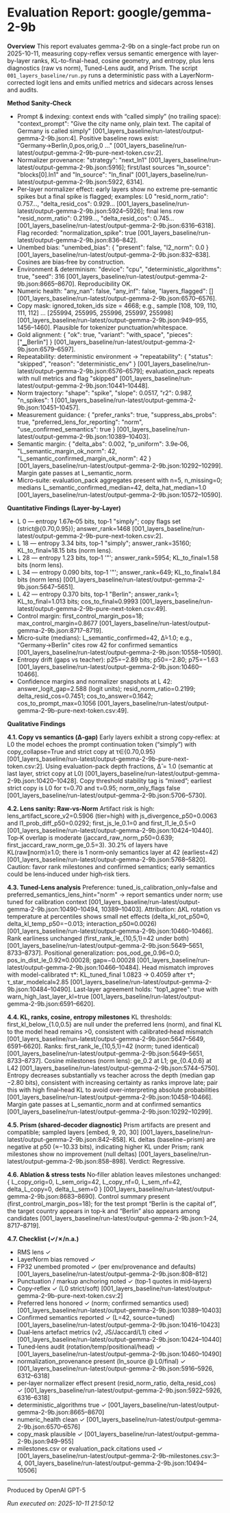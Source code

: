 # Evaluation Report: google/gemma-2-9b

**Overview**
This report evaluates gemma-2-9b on a single-fact probe run on 2025-10-11, measuring copy-reflex versus semantic emergence with layer-by-layer ranks, KL-to-final-head, cosine geometry, and entropy, plus lens diagnostics (raw vs norm), Tuned-Lens audit, and Prism.
The script `001_layers_baseline/run.py` runs a deterministic pass with a LayerNorm-corrected logit lens and emits unified metrics and sidecars across lenses and audits.

**Method Sanity‑Check**
- Prompt & indexing: context ends with “called simply” (no trailing space): "context_prompt": "Give the city name only, plain text. The capital of Germany is called simply"  [001_layers_baseline/run-latest/output-gemma-2-9b.json:4]. Positive baseline rows exist: "Germany→Berlin,0,pos,orig,0 …"  [001_layers_baseline/run-latest/output-gemma-2-9b-pure-next-token.csv:2].
- Normalizer provenance: "strategy": "next_ln1"  [001_layers_baseline/run-latest/output-gemma-2-9b.json:5916]; first/last sources "ln_source": "blocks[0].ln1" and "ln_source": "ln_final"  [001_layers_baseline/run-latest/output-gemma-2-9b.json:5922, 6314].
- Per‑layer normalizer effect: early layers show no extreme pre‑semantic spikes but a final spike is flagged; examples: L0 "resid_norm_ratio": 0.757…, "delta_resid_cos": 0.929…  [001_layers_baseline/run-latest/output-gemma-2-9b.json:5924–5926]; final lens row "resid_norm_ratio": 0.2199…, "delta_resid_cos": 0.745…  [001_layers_baseline/run-latest/output-gemma-2-9b.json:6316–6318]. Flag recorded: "normalization_spike": true  [001_layers_baseline/run-latest/output-gemma-2-9b.json:836–842].
- Unembed bias: "unembed_bias": { "present": false, "l2_norm": 0.0 }  [001_layers_baseline/run-latest/output-gemma-2-9b.json:832–838]. Cosines are bias‑free by construction.
- Environment & determinism: "device": "cpu", "deterministic_algorithms": true, "seed": 316  [001_layers_baseline/run-latest/output-gemma-2-9b.json:8665–8670]. Reproducibility OK.
- Numeric health: "any_nan": false, "any_inf": false, "layers_flagged": []  [001_layers_baseline/run-latest/output-gemma-2-9b.json:6570–6576].
- Copy mask: ignored_token_ids size = 4668; e.g., sample [108, 109, 110, 111, 112] … [255994, 255995, 255996, 255997, 255998]  [001_layers_baseline/run-latest/output-gemma-2-9b.json:949–955, 1456–1460]. Plausible for tokenizer punctuation/whitespace.
- Gold alignment: { "ok": true, "variant": "with_space", "pieces": ["▁Berlin"] }  [001_layers_baseline/run-latest/output-gemma-2-9b.json:6579–6597].
- Repeatability: deterministic environment → "repeatability": { "status": "skipped", "reason": "deterministic_env" }  [001_layers_baseline/run-latest/output-gemma-2-9b.json:6576–6579]; evaluation_pack repeats with null metrics and flag "skipped"  [001_layers_baseline/run-latest/output-gemma-2-9b.json:10441–10448].
- Norm trajectory: "shape": "spike", "slope": 0.0517, "r2": 0.987, "n_spikes": 1  [001_layers_baseline/run-latest/output-gemma-2-9b.json:10451–10457].
- Measurement guidance: { "prefer_ranks": true, "suppress_abs_probs": true, "preferred_lens_for_reporting": "norm", "use_confirmed_semantics": true }  [001_layers_baseline/run-latest/output-gemma-2-9b.json:10389–10403].
- Semantic margin: { "delta_abs": 0.002, "p_uniform": 3.9e‑06, "L_semantic_margin_ok_norm": 42, "L_semantic_confirmed_margin_ok_norm": 42 }  [001_layers_baseline/run-latest/output-gemma-2-9b.json:10292–10299]. Margin gate passes at L_semantic_norm.
- Micro‑suite: evaluation_pack aggregates present with n=5, n_missing=0; medians L_semantic_confirmed_median=42, delta_hat_median=1.0  [001_layers_baseline/run-latest/output-gemma-2-9b.json:10572–10590].

**Quantitative Findings (Layer‑by‑Layer)**
- L 0 — entropy 1.67e‑05 bits, top‑1 "simply"; copy flags set (strict@{0.70,0.95}); answer_rank=1468  [001_layers_baseline/run-latest/output-gemma-2-9b-pure-next-token.csv:2].
- L 18 — entropy 3.34 bits, top‑1 "simply"; answer_rank=35160; KL_to_final≈18.15 bits (norm lens).
- L 28 — entropy 1.23 bits, top‑1 '"'; answer_rank=5954; KL_to_final≈1.58 bits (norm lens).
- L 34 — entropy 0.090 bits, top‑1 '"'; answer_rank=649; KL_to_final≈1.84 bits (norm lens)  [001_layers_baseline/run-latest/output-gemma-2-9b.json:5647–5651].
- L 42 — entropy 0.370 bits, top‑1 "Berlin"; answer_rank=1; KL_to_final=1.013 bits; cos_to_final≈0.9993  [001_layers_baseline/run-latest/output-gemma-2-9b-pure-next-token.csv:49].
- Control margin: first_control_margin_pos=18; max_control_margin=0.8677  [001_layers_baseline/run-latest/output-gemma-2-9b.json:8717–8719].
- Micro‑suite (medians): L_semantic_confirmed=42, Δ̂=1.0; e.g., "Germany→Berlin" cites row 42 for confirmed semantics  [001_layers_baseline/run-latest/output-gemma-2-9b.json:10558–10590].
- Entropy drift (gaps vs teacher): p25=−2.89 bits; p50=−2.80; p75=−1.63  [001_layers_baseline/run-latest/output-gemma-2-9b.json:10460–10466].
- Confidence margins and normalizer snapshots at L 42: answer_logit_gap=2.588 (logit units); resid_norm_ratio=0.2199; delta_resid_cos=0.7451; cos_to_answer=0.1642; cos_to_prompt_max=0.1056  [001_layers_baseline/run-latest/output-gemma-2-9b-pure-next-token.csv:49].

**Qualitative Findings**

**4.1. Copy vs semantics (Δ‑gap)**
Early layers exhibit a strong copy‑reflex: at L0 the model echoes the prompt continuation token (“simply”) with copy_collapse=True and strict copy at τ∈{0.70,0.95}  [001_layers_baseline/run-latest/output-gemma-2-9b-pure-next-token.csv:2]. Using evaluation-pack depth fractions, Δ̂ = 1.0 (semantic at last layer, strict copy at L0)  [001_layers_baseline/run-latest/output-gemma-2-9b.json:10420–10428]. Copy threshold stability tag is “mixed”; earliest strict copy is L0 for τ=0.70 and τ=0.95; norm_only_flags false  [001_layers_baseline/run-latest/output-gemma-2-9b.json:5706–5730].

**4.2. Lens sanity: Raw‑vs‑Norm**
Artifact risk is high: lens_artifact_score_v2=0.5906 (tier=high) with js_divergence_p50=0.0063 and l1_prob_diff_p50=0.0292; first_js_le_0.1=0 and first_l1_le_0.5=0  [001_layers_baseline/run-latest/output-gemma-2-9b.json:10424–10440]. Top‑K overlap is moderate (jaccard_raw_norm_p50=0.639; first_jaccard_raw_norm_ge_0.5=3). 30.2% of layers have KL(raw∥norm)≥1.0; there is 1 norm‑only semantics layer at 42 (earliest=42)  [001_layers_baseline/run-latest/output-gemma-2-9b.json:5768–5820]. Caution: favor rank milestones and confirmed semantics; early semantics could be lens‑induced under high‑risk tiers.

**4.3. Tuned‑Lens analysis**
Preference: tuned_is_calibration_only=false and preferred_semantics_lens_hint="norm" → report semantics under norm; use tuned for calibration context  [001_layers_baseline/run-latest/output-gemma-2-9b.json:10490–10494, 10389–10403]. Attribution: ΔKL rotation vs temperature at percentiles shows small net effects (delta_kl_rot_p50≈0, delta_kl_temp_p50=−0.013; interaction_p50≈0.0026)  [001_layers_baseline/run-latest/output-gemma-2-9b.json:10460–10466]. Rank earliness unchanged (first_rank_le_{10,5,1}=42 under both)  [001_layers_baseline/run-latest/output-gemma-2-9b.json:5649–5651, 8733–8737]. Positional generalization: pos_ood_ge_0.96=0.0; pos_in_dist_le_0.92≈0.00028; gap≈−0.00028  [001_layers_baseline/run-latest/output-gemma-2-9b.json:10466–10484]. Head mismatch improves with model-calibrated τ*: KL_tuned_final 1.0823 → 0.4059 after τ*; τ_star_modelcal≈2.85  [001_layers_baseline/run-latest/output-gemma-2-9b.json:10484–10490]. Last‑layer agreement holds: "top1_agree": true with warn_high_last_layer_kl=true  [001_layers_baseline/run-latest/output-gemma-2-9b.json:6591–6620].

**4.4. KL, ranks, cosine, entropy milestones**
KL thresholds: first_kl_below_{1.0,0.5} are null under the preferred lens (norm), and final KL to the model head remains >0, consistent with calibrated‑head mismatch  [001_layers_baseline/run-latest/output-gemma-2-9b.json:5647–5649, 6591–6620]. Ranks: first_rank_le_{10,5,1}=42 (norm; tuned identical)  [001_layers_baseline/run-latest/output-gemma-2-9b.json:5649–5651, 8733–8737]. Cosine milestones (norm lens): ge_0.2 at L1; ge_{0.4,0.6} at L42  [001_layers_baseline/run-latest/output-gemma-2-9b.json:5744–5750]. Entropy decreases substantially vs teacher across the depth (median gap −2.80 bits), consistent with increasing certainty as ranks improve late; pair this with high final‑head KL to avoid over‑interpreting absolute probabilities  [001_layers_baseline/run-latest/output-gemma-2-9b.json:10458–10466]. Margin gate passes at L_semantic_norm and at confirmed semantics  [001_layers_baseline/run-latest/output-gemma-2-9b.json:10292–10299].

**4.5. Prism (shared‑decoder diagnostic)**
Prism artifacts are present and compatible; sampled layers [embed, 9, 20, 30]  [001_layers_baseline/run-latest/output-gemma-2-9b.json:842–858]. KL deltas (baseline−prism) are negative at p50 (≈−10.33 bits), indicating higher KL under Prism; rank milestones show no improvement (null deltas)  [001_layers_baseline/run-latest/output-gemma-2-9b.json:858–898]. Verdict: Regressive.

**4.6. Ablation & stress tests**
No‑filler ablation leaves milestones unchanged: { L_copy_orig=0, L_sem_orig=42, L_copy_nf=0, L_sem_nf=42, delta_L_copy=0, delta_L_sem=0 }  [001_layers_baseline/run-latest/output-gemma-2-9b.json:8683–8690]. Control summary present (first_control_margin_pos=18); for the test prompt “Berlin is the capital of”, the target country appears in top‑k and “Berlin” also appears among candidates  [001_layers_baseline/run-latest/output-gemma-2-9b.json:1–24, 8717–8719].

**4.7. Checklist (✓/✗/n.a.)**
- RMS lens ✓
- LayerNorm bias removed ✓
- FP32 unembed promoted ✓ (per env/provenance and defaults)  [001_layers_baseline/run-latest/output-gemma-2-9b.json:808–812]
- Punctuation / markup anchoring noted ✓ (top‑1 quotes in mid‑layers)
- Copy‑reflex ✓ (L0 strict/soft)  [001_layers_baseline/run-latest/output-gemma-2-9b-pure-next-token.csv:2]
- Preferred lens honored ✓ (norm; confirmed semantics used)  [001_layers_baseline/run-latest/output-gemma-2-9b.json:10389–10403]
- Confirmed semantics reported ✓ (L=42, source=tuned)  [001_layers_baseline/run-latest/output-gemma-2-9b.json:10416–10423]
- Dual‑lens artefact metrics (v2, JS/Jaccard/L1) cited ✓  [001_layers_baseline/run-latest/output-gemma-2-9b.json:10424–10440]
- Tuned‑lens audit (rotation/temp/positional/head) ✓  [001_layers_baseline/run-latest/output-gemma-2-9b.json:10460–10490]
- normalization_provenance present (ln_source @ L0/final) ✓  [001_layers_baseline/run-latest/output-gemma-2-9b.json:5916–5926, 6312–6318]
- per‑layer normalizer effect present (resid_norm_ratio, delta_resid_cos) ✓  [001_layers_baseline/run-latest/output-gemma-2-9b.json:5922–5926, 6316–6318]
- deterministic_algorithms true ✓  [001_layers_baseline/run-latest/output-gemma-2-9b.json:8665–8670]
- numeric_health clean ✓  [001_layers_baseline/run-latest/output-gemma-2-9b.json:6570–6576]
- copy_mask plausible ✓  [001_layers_baseline/run-latest/output-gemma-2-9b.json:949–955]
- milestones.csv or evaluation_pack.citations used ✓  [001_layers_baseline/run-latest/output-gemma-2-9b-milestones.csv:3–4, 001_layers_baseline/run-latest/output-gemma-2-9b.json:10494–10506]

---
Produced by OpenAI GPT-5

*Run executed on: 2025-10-11 21:50:12*
